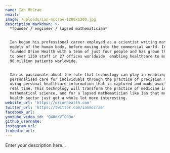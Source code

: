 ```yaml
---
name: Ian McCrae
email:
image: /uploads/ian-mccrae-1200x1200.jpg
description_markdown: >-
  *founder / engineer / lapsed mathematician*


  Ian began his professional career employed as a scientist writing mathematical
  models of the human body, before moving into the commercial world. In 1993 he
  founded Orion Health with a team of just four people and has grown the company
  to over 1250 staff in 27 offices worldwide, enabling healthcare to more than
  90 million patients worldwide.


  Ian is passionate about the role that technology can play in enabling highly
  personalised care for individuals through the practice of precision medicine -
  using personal healthcare information that is captured and made available in
  real time. This technology will transform the practice of medicine into a
  mathematical science, and for a lapsed mathematician like Ian that means the
  health sector just got a whole lot more interesting.
website_url: 'https://orionhealth.com'
twitter_url: 'https://twitter.com/ianmccrae'
facebook_url:
youtube_video_id: 'Q48dXVTC03o'
github_username:
instagram_url:
linkedin_url:
---
```


Enter your description here...
